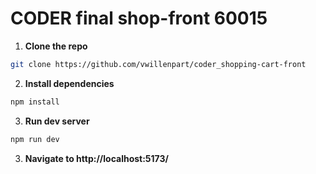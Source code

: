 # CODER final shop-front 60015

1. **Clone the repo**
``` bash
git clone https://github.com/vwillenpart/coder_shopping-cart-front
```

2. **Install dependencies**
``` bash
npm install
```

3. **Run dev server**
``` bash
npm run dev
```

3. **Navigate to http://localhost:5173/**
